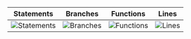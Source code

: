 | Statements                  | Branches                | Functions                 | Lines                |
| --------------------------- | ----------------------- | ------------------------- | -------------------- |
| ![Statements](https://img.shields.io/badge/Coverage-99.26%25-brightgreen.svg) | ![Branches](https://img.shields.io/badge/Coverage-83.72%25-yellow.svg) | ![Functions](https://img.shields.io/badge/Coverage-100%25-brightgreen.svg) | ![Lines](https://img.shields.io/badge/Coverage-99.08%25-brightgreen.svg)    |